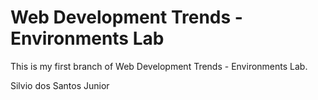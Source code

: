 # Web Development Trends - Environments Lab

This is my first branch of Web Development Trends - Environments Lab.

Silvio dos Santos Junior

